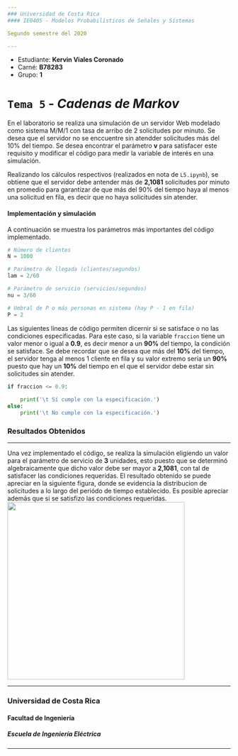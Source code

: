 ```yaml
---
### Universidad de Costa Rica
#### IE0405 - Modelos Probabilísticos de Señales y Sistemas

Segundo semestre del 2020

---
```

* Estudiante: **Kervin Viales Coronado**
* Carné: **B78283**
* Grupo: **1**

# `Tema 5` - *Cadenas de Markov*

En el laboratorio se realiza una simulación de un servidor Web modelado como sistema M/M/1 con tasa de arribo de 2 solicitudes por minuto. Se desea que el servidor no se enccuentre sin atendder solicitudes más del 10% del tiempo. Se desea encontrar el parámetro **v** para satisfacer este requisito y modificar el código para medir la variable de interés en una simulación.

Realizando los cálculos respectivos (realizados en nota de `L5.ipynb`), se obtiene que el servidor debe antender más de **2,1081** solicitudes por minuto en promedio para garantizar de que más del 90% del tiempo haya al menos una solicitud en fila, es decir que no haya solicitudes sin atender.

#### Implementación y simulación

A continuación se muestra los parámetros más importantes del código implementado. 
```python
# Número de clientes
N = 1000

# Parámetro de llegada (clientes/segundos)
lam = 2/60

# Parámetro de servicio (servicios/segundos)
nu = 3/60

# Umbral de P o más personas en sistema (hay P - 1 en fila)
P = 2
```
Las siguientes líneas de código permiten dicernir si se satisface o no las condiciones especificadas. Para este caso, si la variable `fraccion` tiene un valor menor o igual a **0.9**, es decir menor a un **90%** del tiempo, la condición se satisface. Se debe recordar que se desea que más del **10%** del tiempo, el servidor tenga al menos 1 cliente en fila y su valor extremo sería un **90%** puesto que hay un **10%** del tiempo en el que el servidor debe estar sin solicitudes sin atender. 
```python
if fraccion <= 0.9:
    
    print('\t Sí cumple con la especificación.')
else:
    print('\t No cumple con la especificación.') 
```

### Resultados Obtenidos
--- 
Una vez implementado el código, se realiza la simulación eligiendo un valor para el parámetro de servicio de **3** unidades, esto puesto que se determinó algebraicamente que dicho valor debe ser mayor a **2,1081**, con tal de satisfacer las condiciones requeridas. El resultado obtenido se puede apreciar en la siguiente figura, donde se evidencia la distribucion de solicitudes a lo largo del periódo de tiempo establecido. Es posible apreciar además que si se satisfizo las condiciones requeridas. 
<img align='center' src='https://i.imgur.com/5fBJxBL.png.png' width ="400"/>

--- 
### Universidad de Costa Rica
#### Facultad de Ingeniería
##### Escuela de Ingeniería Eléctrica
---

